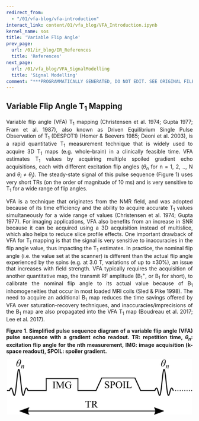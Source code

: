 ```yaml
---
redirect_from:
  - "/01/vfa-blog/vfa-introduction"
interact_link: content/01/vfa_blog/VFA_Introduction.ipynb
kernel_name: sos
title: 'Variable Flip Angle'
prev_page:
  url: /01/ir_blog/IR_References
  title: 'References'
next_page:
  url: /01/vfa_blog/VFA_SignalModelling
  title: 'Signal Modelling'
comment: "***PROGRAMMATICALLY GENERATED, DO NOT EDIT. SEE ORIGINAL FILES IN /content***"
---
```


## Variable Flip Angle T<sub>1</sub> Mapping

<p style="text-align:justify;">
Variable flip angle (VFA) T<sub>1</sub> mapping (Christensen et al. 1974; Gupta 1977; Fram et al. 1987), also known as Driven Equilibrium Single Pulse Observation of T<sub>1</sub> (DESPOT1) (Homer & Beevers 1985; Deoni et al. 2003), is a rapid quantitative T<sub>1</sub> measurement technique that is widely used to acquire 3D T<sub>1</sub> maps (e.g. whole-brain) in a clinically feasible time. VFA estimates T<sub>1</sub> values by acquiring multiple spoiled gradient echo acquisitions, each with different excitation flip angles (<i>θ<sub>n</sub></i> for n = 1, 2, .., N and <i>θ<sub>i</sub></i> ≠ <i>θ<sub>j</sub></i>). The steady-state signal of this pulse sequence (Figure 1) uses very short TRs (on the order of magnitude of 10 ms) and is very sensitive to T<sub>1</sub> for a wide range of flip angles.
</p>

<p style="text-align:justify;">
VFA is a technique that originates from the NMR field, and was adopted because of its time efficiency and the ability to acquire accurate T<sub>1</sub> values simultaneously for a wide range of values (Christensen et al. 1974; Gupta 1977). For imaging applications, VFA also benefits from an increase in SNR because it can be acquired using a 3D acquisition instead of multislice, which also helps to reduce slice profile effects. One important drawback of VFA for T<sub>1</sub> mapping is that the signal is very sensitive to inaccuracies in the flip angle value, thus impacting the T<sub>1</sub> estimates.  In practice, the nominal flip angle (i.e. the value set at the scanner) is different than the actual flip angle experienced by the spins (e.g. at 3.0 T, variations of up to ±30%), an issue that increases with field strength. VFA typically requires the acquisition of another quantitative map, the transmit RF amplitude (B<sub>1</sub><sup>+</sup>, or B<sub>1</sub> for short), to calibrate the nominal flip angle to its actual value because of B<sub>1</sub> inhomogeneities that occur in most loaded MRI coils (Sled & Pike 1998). The need to acquire an additional B<sub>1</sub> map reduces the time savings offered by VFA over saturation-recovery techniques, and inaccuracies/imprecisions of the B<sub>1</sub> map are also propagated into the VFA T<sub>1</sub> map (Boudreau et al. 2017; Lee et al. 2017).
</p>

<p style="text-align:justify;">
<b>
Figure 1. Simplified pulse sequence diagram of a variable flip angle (VFA) pulse sequence with a gradient echo readout. TR: repetition time, <i>θ<sub>n</sub></i>: excitation flip angle for the nth measurement, IMG: image acquisition (k-space readout), SPOIL: spoiler gradient.
</b>
</p>


<p>
<center><img src="vfa_pulsesequence.png" style="width:500px;height:auto;"></center>
</p>
